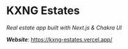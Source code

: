 # KXNG Estates

_Real estate app built with Next.js &amp; Chakra UI_

<b>*Website*</b>: https://kxng-estates.vercel.app/
